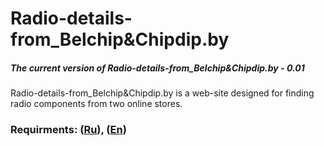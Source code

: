 # Radio-details-from_Belchip&Chipdip.by
##### The current version of Radio-details-from_Belchip&Chipdip.by - 0.01<br>
Radio-details-from_Belchip&Chipdip.by is a web-site designed for finding radio components from two online stores.
### Requirments: ([Ru]()), ([En](https://github.com/NikMsh/Radio-details-from_Belchip-Chipdip.by/blob/master/Project%20Documentation/SRS(EN).md))

